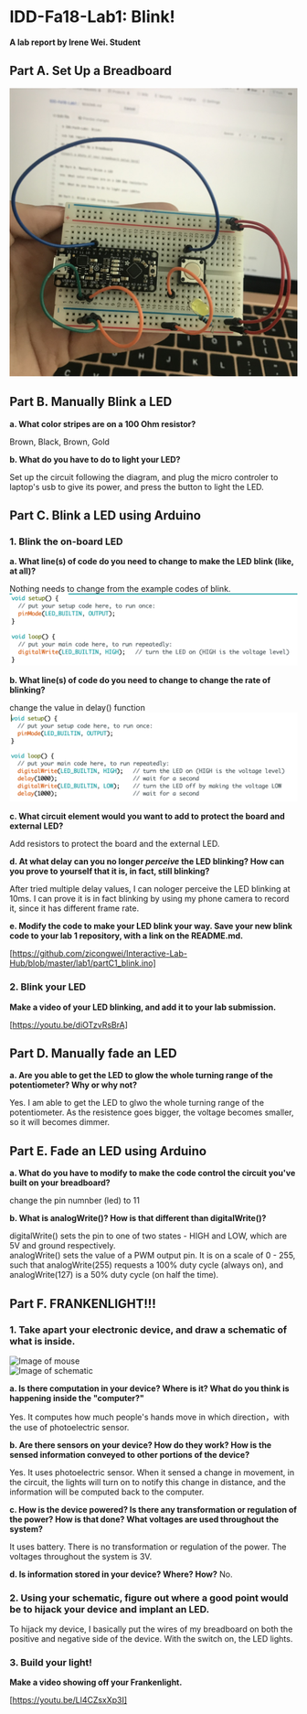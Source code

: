# IDD-Fa18-Lab1: Blink!

**A lab report by Irene Wei. Student**

## Part A. Set Up a Breadboard  

![Image of partA](https://github.com/zicongwei/Interactive-Lab-Hub/blob/master/lab1/partA.jpeg)

## Part B. Manually Blink a LED

**a. What color stripes are on a 100 Ohm resistor?**  

Brown, Black, Brown, Gold
 
**b. What do you have to do to light your LED?**  

Set up the circuit following the diagram, and plug the micro controler to laptop's usb to give its power, and press the button to light the LED.

## Part C. Blink a LED using Arduino

### 1. Blink the on-board LED

**a. What line(s) of code do you need to change to make the LED blink (like, at all)?**  

Nothing needs to change from the example codes of blink.
![Image of partC1a](https://github.com/zicongwei/Interactive-Lab-Hub/blob/master/lab1/partC1a.png)

**b. What line(s) of code do you need to change to change the rate of blinking?**  

change the value in delay() function
![Image of partC1b](https://github.com/zicongwei/Interactive-Lab-Hub/blob/master/lab1/partC2a.png)

**c. What circuit element would you want to add to protect the board and external LED?**  

Add resistors to protect the board and the external LED.
 
**d. At what delay can you no longer *perceive* the LED blinking? How can you prove to yourself that it is, in fact, still blinking?**  

After tried multiple delay values, I can nologer perceive the LED blinking at 10ms. I can prove it is in fact blinking by using my phone camera to record it, since it has different frame rate.

**e. Modify the code to make your LED blink your way. Save your new blink code to your lab 1 repository, with a link on the README.md.**  

[https://github.com/zicongwei/Interactive-Lab-Hub/blob/master/lab1/partC1_blink.ino]


### 2. Blink your LED

**Make a video of your LED blinking, and add it to your lab submission.**  

[https://youtu.be/diOTzvRsBrA]


## Part D. Manually fade an LED

**a. Are you able to get the LED to glow the whole turning range of the potentiometer? Why or why not?**  

Yes. I am able to get the LED to glwo the whole turning range of the potentiometer. As the resistence goes bigger, the voltage becomes smaller, so it will becomes dimmer. 

## Part E. Fade an LED using Arduino

**a. What do you have to modify to make the code control the circuit you've built on your breadboard?**

change the pin numnber (led) to 11

**b. What is analogWrite()? How is that different than digitalWrite()?**

digitalWrite() sets the pin to one of two states - HIGH and LOW, which are 5V and ground respectively.  
analogWrite() sets the value of a PWM output pin. It is on a scale of 0 - 255, such that analogWrite(255) requests a 100% duty cycle (always on), and analogWrite(127) is a 50% duty cycle (on half the time).

## Part F. FRANKENLIGHT!!!

### 1. Take apart your electronic device, and draw a schematic of what is inside. 

![Image of mouse](https://github.com/zicongwei/Interactive-Lab-Hub/blob/master/lab1/f_mouse.jpeg)  
![Image of schematic](https://github.com/zicongwei/Interactive-Lab-Hub/blob/master/lab1/f_schematic.jpeg)  

**a. Is there computation in your device? Where is it? What do you think is happening inside the "computer?"**  

Yes. It computes how much people's hands move in which direction，with the use of photoelectric sensor. 

**b. Are there sensors on your device? How do they work? How is the sensed information conveyed to other portions of the device?**  

Yes. It uses photoelectric sensor. When it sensed a change in movement, in the circuit, the lights will turn on to notify this change in distance, and the information will be computed back to the computer. 

**c. How is the device powered? Is there any transformation or regulation of the power? How is that done? What voltages are used throughout the system?**  

It uses battery. There is no transformation or regulation of the power. The voltages throughout the system is 3V.

**d. Is information stored in your device? Where? How?**
No.

### 2. Using your schematic, figure out where a good point would be to hijack your device and implant an LED.

To hijack my device, I basically put the wires of my breadboard on both the positive and negative side of the device. With the switch on, the LED lights. 

### 3. Build your light!

**Make a video showing off your Frankenlight.**

[https://youtu.be/Ll4CZsxXp3I]
